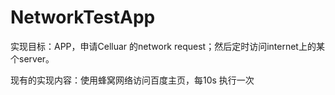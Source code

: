 # NetworkTestApp
实现目标：APP，申请Celluar 的network request；然后定时访问internet上的某个server。


现有的实现内容：使用蜂窝网络访问百度主页，每10s 执行一次
